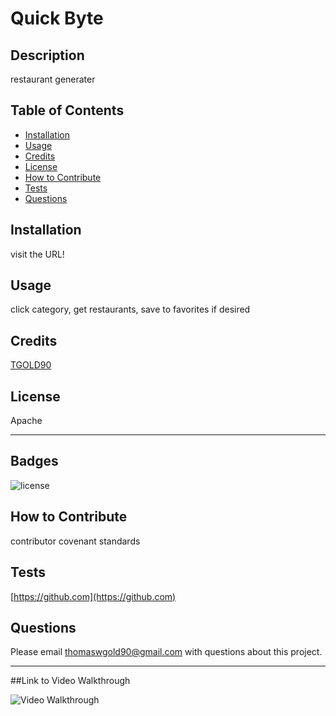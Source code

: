 # Quick Byte

  ## Description
  
  restaurant generater

  ## Table of Contents
  
  - [Installation](#installation)
  - [Usage](#usage)
  - [Credits](#credits)
  - [License](#license)
  - [How to Contribute](#how-to-contribute)
  - [Tests](#tests)
  - [Questions](#questions)
  
  ## Installation
  
  visit the URL! 
  
  ## Usage

  click category, get restaurants, save to favorites if desired
  
  ## Credits
  
  [TGOLD90](https://github.com/TGOLD90)

  ## License
  
  Apache

  ---
  
  ## Badges
  
  ![license](https://img.shields.io/badge/license-Apache-blue)
  
  ## How to Contribute

  contributor covenant standards
  
  ## Tests

  [https://github.com](https://github.com)

  ## Questions

  Please email <thomaswgold90@gmail.com> with questions about this project.

  ---

  ##Link to Video Walkthrough
  
  ![Video Walkthrough](https://img.shields.io/badge/license-Apache-blue)
